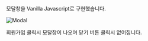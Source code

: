 모달창을 Vanilla Javascript로 구현했습니다.

![Modal](https://user-images.githubusercontent.com/62640011/98343124-b4f18180-2054-11eb-9554-2af567ea0391.PNG)

회원가입 클릭시 모달창이 나오며 닫기 버튼 클릭시 없어집니다.
